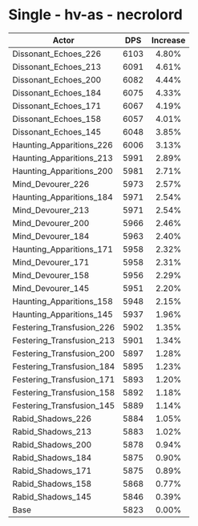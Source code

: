 # Single - hv-as - necrolord
| Actor | DPS | Increase |
|---|:---:|:---:|
|Dissonant_Echoes_226|6103|4.80%|
|Dissonant_Echoes_213|6091|4.61%|
|Dissonant_Echoes_200|6082|4.44%|
|Dissonant_Echoes_184|6075|4.33%|
|Dissonant_Echoes_171|6067|4.19%|
|Dissonant_Echoes_158|6057|4.01%|
|Dissonant_Echoes_145|6048|3.85%|
|Haunting_Apparitions_226|6006|3.13%|
|Haunting_Apparitions_213|5991|2.89%|
|Haunting_Apparitions_200|5981|2.71%|
|Mind_Devourer_226|5973|2.57%|
|Haunting_Apparitions_184|5971|2.54%|
|Mind_Devourer_213|5971|2.54%|
|Mind_Devourer_200|5966|2.46%|
|Mind_Devourer_184|5963|2.40%|
|Haunting_Apparitions_171|5958|2.32%|
|Mind_Devourer_171|5958|2.31%|
|Mind_Devourer_158|5956|2.29%|
|Mind_Devourer_145|5951|2.20%|
|Haunting_Apparitions_158|5948|2.15%|
|Haunting_Apparitions_145|5937|1.96%|
|Festering_Transfusion_226|5902|1.35%|
|Festering_Transfusion_213|5901|1.34%|
|Festering_Transfusion_200|5897|1.28%|
|Festering_Transfusion_184|5895|1.23%|
|Festering_Transfusion_171|5893|1.20%|
|Festering_Transfusion_158|5892|1.18%|
|Festering_Transfusion_145|5889|1.14%|
|Rabid_Shadows_226|5884|1.05%|
|Rabid_Shadows_213|5883|1.02%|
|Rabid_Shadows_200|5878|0.94%|
|Rabid_Shadows_184|5875|0.90%|
|Rabid_Shadows_171|5875|0.89%|
|Rabid_Shadows_158|5868|0.77%|
|Rabid_Shadows_145|5846|0.39%|
|Base|5823|0.00%|

